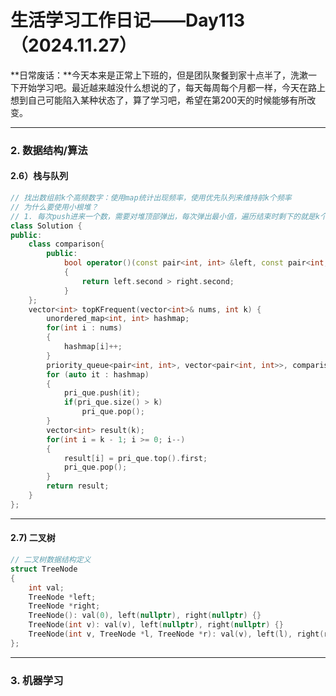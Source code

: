 # 生活学习工作日记——Day113（2024.11.27）

**日常废话：**今天本来是正常上下班的，但是团队聚餐到家十点半了，洗漱一下开始学习吧。最近越来越没什么想说的了，每天每周每个月都一样，今天在路上想到自己可能陷入某种状态了，算了学习吧，希望在第200天的时候能够有所改变。

---

### 2. 数据结构/算法

#### 2.6）栈与队列

```c++
// 找出数组前k个高频数字：使用map统计出现频率，使用优先队列来维持前k个频率
// 为什么要使用小根堆？
// 1. 每次push进来一个数，需要对堆顶部弹出，每次弹出最小值，遍历结束时剩下的就是k个最大的数
class Solution {
public:
    class comparison{
        public:
            bool operator()(const pair<int, int> &left, const pair<int, int> &right)
            {
                return left.second > right.second;
            }
    };
    vector<int> topKFrequent(vector<int>& nums, int k) {
        unordered_map<int, int> hashmap;
        for(int i : nums)
        {
            hashmap[i]++;
        }
        priority_queue<pair<int, int>, vector<pair<int, int>>, comparison> pri_que;
        for (auto it : hashmap)
        {
            pri_que.push(it);
            if(pri_que.size() > k)
                pri_que.pop();
        }
        vector<int> result(k);
        for(int i = k - 1; i >= 0; i--)
        {
            result[i] = pri_que.top().first;
            pri_que.pop();
        }
        return result;
    }
};
```

---

#### 2.7) 二叉树

```C++
// 二叉树数据结构定义
struct TreeNode
{
    int val;
    TreeNode *left;
    TreeNode *right;
    TreeNode(): val(0), left(nullptr), right(nullptr) {}
    TreeNode(int v): val(v), left(nullptr), right(nullptr) {}
    TreeNode(int v, TreeNode *l, TreeNode *r): val(v), left(l), right(r) {}
};
```

---

### 3. 机器学习